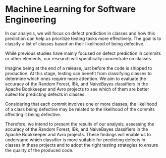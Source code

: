 # Machine Learning for Software Engineering

In our analysis, we will focus on defect prediction in classes and how this prediction can help us prioritize testing tasks more effectively. The goal is to classify a list of classes based on their likelihood of being defective.

While previous studies have mainly focused on defect prediction in commits or other elements, our research will specifically concentrate on classes.

Imagine being at the end of a release, just before the code is shipped to production. At this stage, testing can benefit from classifying classes to determine which ones require more attention. We aim to evaluate the accuracy of the Random Forest, IBk, and NaiveBayes classifiers in the Apache Bookkeeper and Avro projects to see which of them are better suited for predicting defects in classes.

Considering that each commit involves one or more classes, the likelihood of a class being defective may be related to the likelihood of the commits affecting it being defective.

Therefore, we intend to present the results of our analysis, assessing the accuracy of the Random Forest, IBk, and NaiveBayes classifiers in the Apache Bookkeeper and Avro projects. These findings will enable us to understand which classifier is more suitable for predicting defects in classes in these projects and to adopt the right testing strategies to ensure the quality of the produced code.
